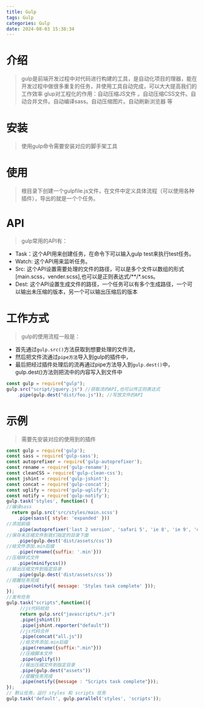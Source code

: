 ```yaml
---
title: Gulp
tags: Gulp
categories: Gulp
date: 2024-08-03 15:38:34
---
```

# 介绍
> gulp是前端开发过程中对代码进行构建的工具，是自动化项目的理器，能在开发过程中做很多重复的任务，并使用工具自动完成，可以大大提高我们的工作效率
> glup对工程化的作用：自动压缩JS文件 。自动压缩CSS文件。自动合并文件。自动编译sass。自动压缩图片。自动刷新浏览器 等
# 安装
> 使用gulp命令需要安装对应的脚手架工具
# 使用
> 根目录下创建一个gulpfile.js文件，在文件中定义具体流程（可以使用各种插件），导出的就是一个个任务。
# API
> gulp常用的API有：
- Task：这个API用来创建任务，在命令下可以输入gulp test来执行test任务。
- Watch: 这个API用来监听任务。
- Src: 这个API设置需要处理的文件的路径，可以是多个文件以数组的形式[main.scss，vender.scss],也可以是正则表达式/**/*.scss。
- Dest: 这个API设置生成文件的路径，一个任务可以有多个生成路径，一个可以输出未压缩的版本，另一个可以输出压缩后的版本

# 工作方式
> gulp的使用流程一般是：
- 首先通过`gulp.src()`方法获取到想要处理的文件流，
- 然后把文件流通过`pipe方法`导入到gulp的插件中，
- 最后把经过插件处理后的流再通过pipe方法导入到`gulp.dest()`中，gulp.dest()方法则把流中的内容写入到文件中
```js
const gulp = require("gulp");
gulp.src("script/jquery.js") //获取流的API,也可以传正则表达式
    .pipe(gulp.dest("dist/foo.js")); //写放文件的API
```
# 示例
> 需要先安装对应的使用到的插件
```js
const gulp = require('gulp');
const sass = require('gulp-sass');
const autoprefixer = require('gulp-autoprefixer');
const rename = require('gulp-rename');
const cleanCSS = require('gulp-clean-css');
const jshint = require('gulp-jshint');
const concat = require('gulp-concat');
const uglify = require('gulp-uglify');
const notify = require('gulp-notify');
gulp.task('styles', function() {  
//编译sass
  return gulp.src('src/styles/main.scss')
    .pipe(sass({ style: 'expanded' }))
//添加前缀
    .pipe(autoprefixer('last 2 version', 'safari 5', 'ie 8', 'ie 9', 'opera 12.1', 'ios 6', 'android 4'))
//保存未压缩文件到我们指定的目录下面
    .pipe(gulp.dest('dist/assets/css'))
//给文件添加.min后缀
    .pipe(rename({suffix: '.min'}))
//压缩样式文件
    .pipe(minifycss())
//输出压缩文件到指定目录
    .pipe(gulp.dest('dist/assets/css'))
//提醒任务完成
    .pipe(notify({ message: 'Styles task complete' }));
});
//发布任务
gulp.task("scripts",function(){
     //js代码校验
     return gulp.src("javascripts/*.js")
     .pipe(jshint())
     .pipe(jshint.reporter("default"))
     //js代码合并
     .pipe(concat("all.js"))
     //给文件添加.min后缀
     .pipe(rename({suffix:".min"}))
     //压缩脚本文件
     .pipe(uglify())
     //输出压缩文件到指定目录
     .pipe(gulp.dest("assets"))
     //提醒任务完成
     .pipe(notify({message : "Scripts task complete"}));
});
// 默认任务，运行 styles 和 scripts 任务
gulp.task('default', gulp.parallel('styles', 'scripts'));
```